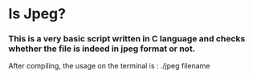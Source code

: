 # Is Jpeg?

### This is a very basic script written in C language and checks whether the file is indeed in jpeg format or not.

After compiling, the usage on the terminal is : ./jpeg filename